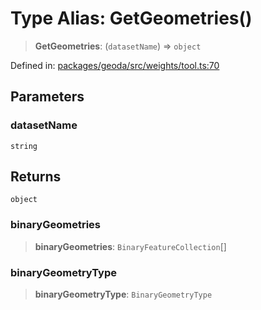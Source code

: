 # Type Alias: GetGeometries()

> **GetGeometries**: (`datasetName`) => `object`

Defined in: [packages/geoda/src/weights/tool.ts:70](https://github.com/GeoDaCenter/openassistant/blob/994a31d776db171047aa7cd650eb798b5317f644/packages/geoda/src/weights/tool.ts#L70)

## Parameters

### datasetName

`string`

## Returns

`object`

### binaryGeometries

> **binaryGeometries**: `BinaryFeatureCollection`[]

### binaryGeometryType

> **binaryGeometryType**: `BinaryGeometryType`
